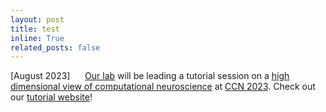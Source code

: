 ```yaml
---
layout: post
title: test
inline: True
related_posts: false
---
```


[August 2023]&nbsp;&nbsp;&nbsp;&nbsp;&nbsp;&nbsp;<a href="https://bonnerlab.org/">Our lab</a> will be leading a tutorial session on a <a href="https://2023.ccneuro.org/kt3.php">high dimensional view of computational neuroscience</a> at <a href="https://2023.ccneuro.org/">CCN 2023</a>. Check out our <a href="https://bonnerlab.github.io/ccn-tutorial/">tutorial website</a>!
